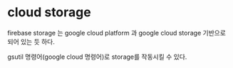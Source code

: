 # cloud storage

firebase storage 는 google cloud platform 과 google cloud storage 기반으로 되어 있는 듯 하다.

gsutil 명령어(google cloud 명령어)로 storage를 작동시킬 수 있다.

